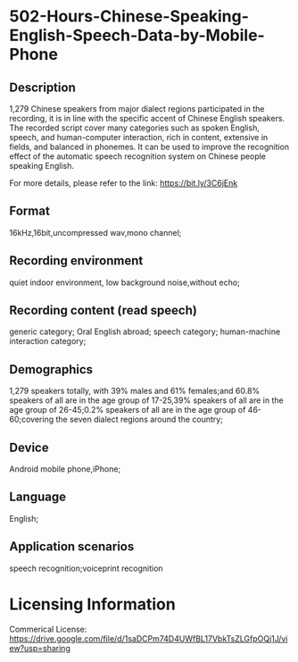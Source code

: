 # 502-Hours-Chinese-Speaking-English-Speech-Data-by-Mobile-Phone


## Description
1,279 Chinese speakers from major dialect regions participated in the recording, it is in line with the specific accent of Chinese English speakers. The recorded script cover many categories such as spoken English, speech, and human-computer interaction, rich in content, extensive in fields, and balanced in phonemes. It can be used to improve the recognition effect of the automatic speech recognition system on Chinese people speaking English.

For more details, please refer to the link: https://bit.ly/3C6jEnk

## Format
16kHz,16bit,uncompressed wav,mono channel;

## Recording environment
quiet indoor environment, low background noise,without echo;

## Recording content (read speech)
generic category; Oral English abroad; speech category; human-machine interaction category;

## Demographics
1,279 speakers totally, with 39% males and 61% females;and 60.8% speakers of all are in the age group of 17-25,39% speakers of all are in the age group of 26-45;0.2% speakers of all are in the age group of 46-60;covering the seven dialect regions around the country;

## Device
Android mobile phone,iPhone;

## Language
English;

## Application scenarios
speech recognition;voiceprint recognition

# Licensing Information
Commerical License: https://drive.google.com/file/d/1saDCPm74D4UWfBL17VbkTsZLGfpOQj1J/view?usp=sharing
